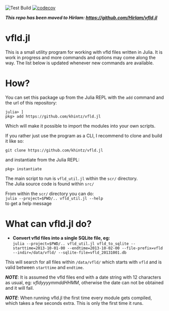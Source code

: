 ![Test Build](https://github.com/khintz/vfld.jl/actions/workflows/TestBuild.yml/badge.svg)
[![codecov](https://codecov.io/gh/khintz/vfld.jl/branch/main/graph/badge.svg?token=MBQFPOXAQ4)](https://codecov.io/gh/khintz/vfld.jl)

***This repo has been moved to Hirlam: https://github.com/Hirlam/vfld.jl***

# vfld.jl
This is a small utility program for working with vfld files written in Julia. It is work in progress and more commands and options may come along the way. The list below is updated whenever new commands are available.

# How?
You can set this package up from the Julia REPL with the `add` command and the url of this repository:
```
julia> ]
pkg> add https://github.com/khintz/vfld.jl
```
Which will make it possible to import the modules into your own scripts. 

If you rather just use the program as a CLI, I recommend to clone and build it like so:
```
git clone https://github.com/khintz/vfld.jl
```
and instantiate from the Julia REPL:
```
pkg> instantiate
```

The main script to run is `vfld_util.jl` within the `scr/` directory. \
The Julia source code is found within `src/`

From within the `scr/` directory you can do:\
`julia --project=$PWD/.. vfld_util.jl --help` \
to get a help message

# What can vfld.jl do?
- **Convert vfld files into a single SQLite file, eg:**\
`julia --project=$PWD/.. vfld_util.jl vfld_to_sqlite --starttime=2013-10-01-00 --endtime=2013-10-02-00 --file-prefix=vfld --indir=/data/vfld/ --sqlite-file=vfld_20131001.db`

This will search for all files within `/data/vfld/` which starts with `vfld` and is valid between `starttime` and `endtime`.

***NOTE***: It is assumed the vfld files end with a date string with 12 characters as usual, eg: *vfldyyyymmddHHMM*, otherwise the date can not be obtained and it will fail.

***NOTE***: When running vfld.jl the first time every module gets compiled, which takes a few seconds extra. This is only the first time it runs.
